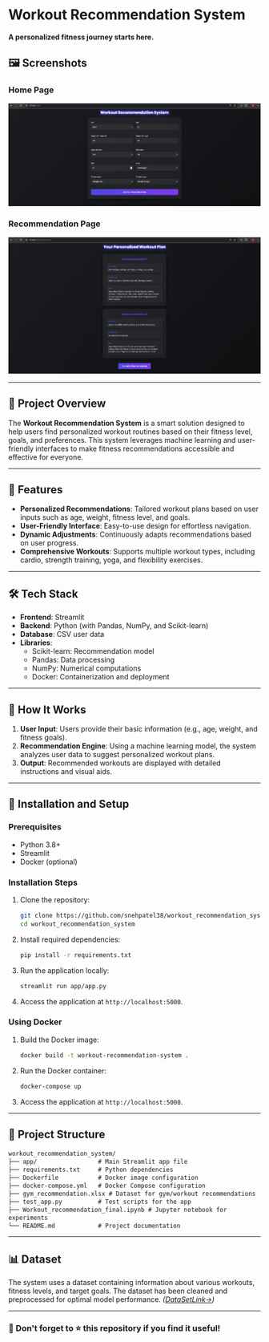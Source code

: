 # Workout Recommendation System 
**A personalized fitness journey starts here.**

## 🖼️ Screenshots

### Home Page
![Home Page](app/images/home.png)

### Recommendation Page
![Recommendation Page](app/images/recommend.png)

---

## 🚀 Project Overview
The **Workout Recommendation System** is a smart solution designed to help users find personalized workout routines based on their fitness level, goals, and preferences. This system leverages machine learning and user-friendly interfaces to make fitness recommendations accessible and effective for everyone.

---

## 🔧 Features

- **Personalized Recommendations**: Tailored workout plans based on user inputs such as age, weight, fitness level, and goals.
- **User-Friendly Interface**: Easy-to-use design for effortless navigation.
- **Dynamic Adjustments**: Continuously adapts recommendations based on user progress.
- **Comprehensive Workouts**: Supports multiple workout types, including cardio, strength training, yoga, and flexibility exercises.

---

## 🛠️ Tech Stack

- **Frontend**: Streamlit
- **Backend**: Python (with Pandas, NumPy, and Scikit-learn)
- **Database**: CSV user data
- **Libraries**:
  - Scikit-learn: Recommendation model
  - Pandas: Data processing
  - NumPy: Numerical computations
  - Docker: Containerization and deployment

---

## 🎯 How It Works

1. **User Input**: Users provide their basic information (e.g., age, weight, and fitness goals).
2. **Recommendation Engine**: Using a machine learning model, the system analyzes user data to suggest personalized workout plans.
3. **Output**: Recommended workouts are displayed with detailed instructions and visual aids.

---

## 🧰 Installation and Setup

### Prerequisites
- Python 3.8+
- Streamlit
- Docker (optional)

### Installation Steps

1. Clone the repository:
   ```bash
   git clone https://github.com/snehpatel38/workout_recommendation_system.git
   cd workout_recommendation_system
   ```
2. Install required dependencies:
   ```bash
   pip install -r requirements.txt
   ```
3. Run the application locally:
   ```bash
   streamlit run app/app.py
   ```
4. Access the application at `http://localhost:5000`.

### Using Docker

1. Build the Docker image:
   ```bash
   docker build -t workout-recommendation-system .
   ```
2. Run the Docker container:
   ```bash
   docker-compose up
   ```
3. Access the application at `http://localhost:5000`.

---

## 📂 Project Structure

```
workout_recommendation_system/
├── app/                 # Main Streamlit app file
├── requirements.txt     # Python dependencies
├── Dockerfile           # Docker image configuration
├── docker-compose.yml   # Docker Compose configuration
├── gym_recommendation.xlsx # Dataset for gym/workout recommendations
├── test_app.py          # Test scripts for the app
├── Workout_recommendation_final.ipynb # Jupyter notebook for experiments
└── README.md            # Project documentation
```

---

## 📊 Dataset
The system uses a dataset containing information about various workouts, fitness levels, and target goals. The dataset has been cleaned and preprocessed for optimal model performance. *([DataSetLink->](https://data.mendeley.com/datasets/zw8mtbm5b9/1))*

---

### 🌟 Don't forget to ⭐ this repository if you find it useful!

